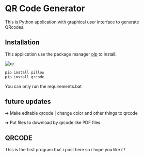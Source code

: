 # QR Code Generator

This is Python application with graphical user interface to generate QRcodes.

## Installation

This application use the package manager [pip](https://pip.pypa.io/en/stable/) to install.

![qr](https://github.com/Redrider1666/QRCodegen/assets/69794643/8d963499-656e-4fcc-99e6-c0d6cf6bafaf)

```bash
pip install pillow
pip install qrcode

```
You can only run the requirements.bat


## future updates

➔ Make editable qrcode | change color and other things to qrcode

➔ Put files to download by qrcode like PDF files


## QRCODE
This is the first program that i post here so i hope you like it!
